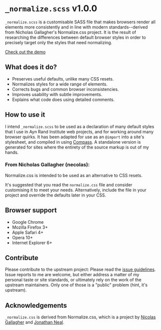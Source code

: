 # `_normalize.scss` v1.0.0

`_normalize.scss` is a customisable SASS file that makes browsers render all
elements more consistently and in line with modern standards--derived from
Nicholas Gallagher's Normalize.css project. It is the result of researching the
differences between default browser styles in order to precisely target only
the styles that need normalizing.

[Check out the demo](http://darcmattr.github.com/normalize.css/1.0.0/test.html)

## What does it do?

* Preserves useful defaults, unlike many CSS resets.
* Normalizes styles for a wide range of elements.
* Corrects bugs and common browser inconsistencies.
* Improves usability with subtle improvements.
* Explains what code does using detailed comments.

## How to use it

I intend `_normalize.scss` to be used as a declaration of many default styles
that I use in Ayn Rand Institute web projects, and for working around many
browser quirks. It has been adapted for use as an `@import` into a site's
stylesheet, and compiled in using [Compass](http://compass-style.org). A
standalone version is generated for sites where the entirety of the source
markup is out of my hands.

### From Nicholas Gallagher (necolas):

Normalize.css is intended to be used as an alternative to CSS resets.

It's suggested that you read the `normalize.css` file and consider customising
it to meet your needs. Alternatively, include the file in your project and
override the defaults later in your CSS.

## Browser support

* Google Chrome
* Mozilla Firefox 3+
* Apple Safari 4+
* Opera 10+
* Internet Explorer 6+

## Contribute

Please contribute to the upstream project: Please read the [issue
guidelines](https://github.com/necolas/issue-guidelines). Issue reports to me
are welcome, but either address a matter of my personal taste or site
standards, or ultimately rely on the work of the upstream maintainers. Only one
of those is a "public" problem (hint, it's upstream).

## Acknowledgements

`_normalize.css` is derived from Normalize.css, which is a project by [Nicolas
Gallagher](http://github.com/necolas) and [Jonathan Neal](http://github.com/jonathantneal).
